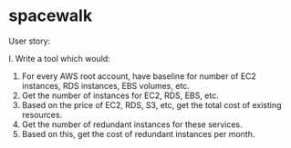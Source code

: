 # spacewalk
User story: 

I. Write a tool which would: 
1. For every AWS root account, have baseline for number of EC2 instances, RDS instances, EBS volumes, etc.
2. Get the number of instances for EC2, RDS, EBS, etc.
3. Based on the price of EC2, RDS, S3, etc, get the total cost of existing resources.
4. Get the number of redundant instances for these services.
5. Based on this, get the cost of redundant instances per month.
